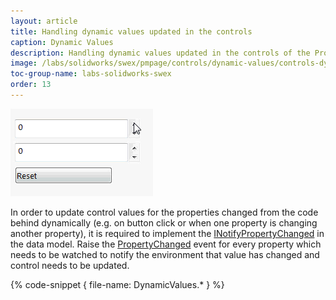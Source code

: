 ```yaml
---
layout: article
title: Handling dynamic values updated in the controls
caption: Dynamic Values
description: Handling dynamic values updated in the controls of the Property Manager Page using SwEx.PMPage framework
image: /labs/solidworks/swex/pmpage/controls/dynamic-values/controls-dynamic-values.gif
toc-group-name: labs-solidworks-swex
order: 13
---
```

![Values updated controls](controls-dynamic-values.gif)

In order to update control values for the properties changed from the code behind dynamically (e.g. on button click or when one property is changing another property), it is required to implement the [INotifyPropertyChanged](https://docs.microsoft.com/en-us/dotnet/api/system.componentmodel.inotifypropertychanged?view=netframework-4.8) in the data model. Raise the [PropertyChanged](https://docs.microsoft.com/en-us/dotnet/api/system.componentmodel.inotifypropertychanged.propertychanged?view=netframework-4.8) event for every property which needs to be watched to notify the environment that value has changed and control needs to be updated.

{% code-snippet { file-name: DynamicValues.* } %}
